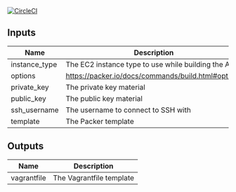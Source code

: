 [![CircleCI](https://img.shields.io/circleci/project/github/jasonwalsh/herzog.svg?style=flat-square)](https://circleci.com/gh/jasonwalsh/herzog)

## Inputs

| Name | Description | Type | Default | Required |
|------|-------------|:----:|:-----:|:-----:|
| instance\_type | The EC2 instance type to use while building the AMI | string | `"t2.small"` | no |
| options | https://packer.io/docs/commands/build.html#options | map | `<map>` | no |
| private\_key | The private key material | string | `"~/.ssh/id_rsa"` | no |
| public\_key | The public key material | string | `"~/.ssh/id_rsa.pub"` | no |
| ssh\_username | The username to connect to SSH with | string | n/a | yes |
| template | The Packer template | string | n/a | yes |

## Outputs

| Name | Description |
|------|-------------|
| vagrantfile | The Vagrantfile template |
